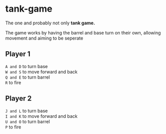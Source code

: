 # tank-game

The one and probably not only **tank game.**

The game works by having the barrel and base turn on their own, allowing movement and aiming to be seperate

## Player 1

`A and D` to turn base  
`W and S` to move forward and back  
`Q and E` to turn barrel  
`R` to fire

## Player 2

`J and L` to turn base  
`I and K` to move forward and back  
`U and O` to turn barrel  
`P` to fire  
